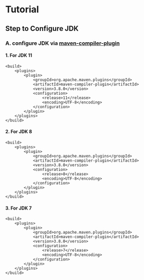 # Tutorial

## Step to Configure JDK
### A. configure JDK via [maven-compiler-plugin](https://mvnrepository.com/artifact/org.apache.maven.plugins/maven-compiler-plugin)
#### 1. For JDK 11
	<build>
		<plugins>
			<plugin>
				<groupId>org.apache.maven.plugins</groupId>
				<artifactId>maven-compiler-plugin</artifactId>
				<version>3.8.0</version>
				<configuration>
					<release>11</release>
					<encoding>UTF-8</encoding>
				</configuration>
			</plugin>
		</plugins>
	</build>

#### 2. For JDK 8
	<build>
		<plugins>
			<plugin>
				<groupId>org.apache.maven.plugins</groupId>
				<artifactId>maven-compiler-plugin</artifactId>
				<version>3.8.0</version>
				<configuration>
					<release>8</release>
					<encoding>UTF-8</encoding>
				</configuration>
			</plugin>
		</plugins>
	</build>

#### 3. For JDK 7
	<build>
		<plugins>
			<plugin>
				<groupId>org.apache.maven.plugins</groupId>
				<artifactId>maven-compiler-plugin</artifactId>
				<version>3.8.0</version>
				<configuration>
					<release>7</release>
					<encoding>UTF-8</encoding>
				</configuration>
			</plugin>
		</plugins>
	</build>